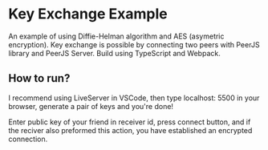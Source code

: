 # Key Exchange Example
An example of using Diffie-Helman algorithm and AES (asymetric encryption).
Key exchange is possible by connecting two peers with PeerJS library and PeerJS Server.
Build using TypeScript and Webpack.
## How to run?
I recommend using LiveServer in VSCode, then type localhost: 5500 in your browser, generate a pair of keys and you're done!

Enter public key of your friend in receiver id, press connect button, and if the reciver also preformed this action, you have established an encrypted connection.